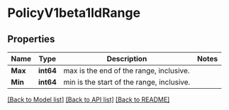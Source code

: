 # PolicyV1beta1IdRange

## Properties
Name | Type | Description | Notes
------------ | ------------- | ------------- | -------------
**Max** | **int64** | max is the end of the range, inclusive. | 
**Min** | **int64** | min is the start of the range, inclusive. | 

[[Back to Model list]](../README.md#documentation-for-models) [[Back to API list]](../README.md#documentation-for-api-endpoints) [[Back to README]](../README.md)


